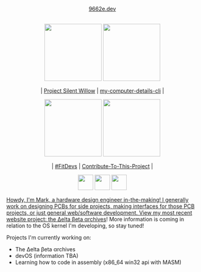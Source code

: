 <p align="center">
  <a align="center" href="https://9662e.dev">9662e.dev</a><br/><br/>  
</p>

<p align="center">
  <a href="https://github.com/stars/win21H2/lists/project-silent-willow"><img src="https://github.com/win21H2/win21H2/assets/92825997/89d1fb3e-6d2d-4fe8-ad59-f6b45a2971ec" width="150"></a>
  <a href="https://github.com/win21H2/my-computer-details-cli"><img src="https://user-images.githubusercontent.com/92825997/227761229-162307ff-8130-4981-9e2f-09eb19f069fd.png" width="150"></a>
</p>

<p align="center">
  | <a href="https://github.com/stars/win21H2/lists/project-silent-willow">Project Silent Willow</a> |
  <a href="https://github.com/win21H2/my-computer-details-cli">my-computer-details-cli</a> |
</p>

<p align="center">
  <a href="https://github.com/FitDevs-withKat"><img src="https://user-images.githubusercontent.com/92825997/195959293-a02e7dca-014f-4de7-9bd7-32200005276c.png" width="150"></a>
  <a href="https://github.com/Syknapse/Contribute-To-This-Project"><img src="https://user-images.githubusercontent.com/92825997/227754096-bcb46935-fe6f-475b-93d9-0a7f6eae2cae.png" width="150"></a>
</p>

<p align="center">
  | <a href="https://github.com/FitDevs-withKat">#FitDevs</a> |  <a href="https://github.com/Syknapse/Contribute-To-This-Project">Contribute-To-This-Project</a> |
</p>

<p align="center">
  <a href="https://stackoverflow.com/users/19235706/324hz"><img src="https://user-images.githubusercontent.com/92825997/227754440-635b614d-5d0c-49f4-9262-06cf97353150.png" width=40/></a>
  <a href="https://www.youtube.com/channel/UCIxhTC2VeyZOCZZvmP-zLDg"><img src="https://user-images.githubusercontent.com/92825997/227754435-66c890b7-e6a1-4a5c-9b6d-c48d9eb542a2.png" width=40/></a>
  <a href="https://www.reddit.com/user/324Hz"/><img src="https://github.com/gauravghongde/social-icons/blob/master/PNG/Color/Reddit.png?raw=true" width=40</a>
</p>

Howdy, I'm Mark, a hardware design engineer in-the-making! I generally work on designing PCBs for side projects, making interfaces for those PCB projects, or just general web/software development. View my most recent website project: <a href="https://9662e.dev/deltabetaarchives">the Δelta βeta αrchives</a>! More information is coming in relation to the OS kernel I'm developing, so stay tuned!

Projects I'm currently working on:
 - The Δelta βeta αrchives
 - devOS (information TBA)
 - Learning how to code in assembly (x86_64 win32 api with MASM)
